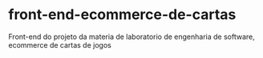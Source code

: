 # front-end-ecommerce-de-cartas
Front-end  do projeto da materia de laboratorio de engenharia de software, ecommerce de cartas de jogos
